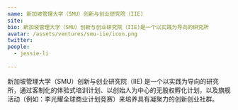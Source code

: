 ```yaml
---
name: 新加坡管理大学（SMU）创新与创业研究院（IIE)
site: 
bio: 新加坡管理大学（SMU）创新与创业研究院（IIE)是一个以实践为导向的研究所
avatar: /assets/ventures/smu-iie/icon.png
twitter: 
people:
  - jessie-li
 
---
```


新加坡管理大学（SMU）创新与创业研究院（IIE) 是一个以实践为导向的研究所，通过客制化的体验式培训计划、以创始人为中心的无股权孵化计划，以及旗舰活动（例如：李光耀全球商业计划竞赛）来培养具有凝聚力的创新创业社群。